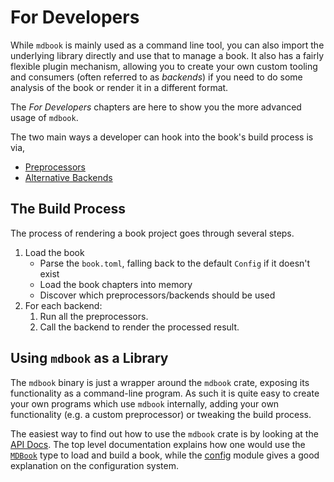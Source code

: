 # For Developers

While `mdbook` is mainly used as a command line tool, you can also import the
underlying library directly and use that to manage a book. It also has a fairly
flexible plugin mechanism, allowing you to create your own custom tooling and
consumers (often referred to as *backends*) if you need to do some analysis of
the book or render it in a different format.

The *For Developers* chapters are here to show you the more advanced usage of
`mdbook`.

The two main ways a developer can hook into the book's build process is via,

- [Preprocessors](preprocessors.md)
- [Alternative Backends](backends.md)


## The Build Process

The process of rendering a book project goes through several steps.

1. Load the book
    - Parse the `book.toml`, falling back to the default `Config` if it doesn't
       exist
    - Load the book chapters into memory
    - Discover which preprocessors/backends should be used
2. For each backend:
   1. Run all the preprocessors.
   2. Call the backend to render the processed result.


## Using `mdbook` as a Library

The `mdbook` binary is just a wrapper around the `mdbook` crate, exposing its
functionality as a command-line program. As such it is quite easy to create your
own programs which use `mdbook` internally, adding your own functionality (e.g.
a custom preprocessor) or tweaking the build process.

The easiest way to find out how to use the `mdbook` crate is by looking at the
[API Docs]. The top level documentation explains how one would use the
[`MDBook`] type to load and build a book, while the [config] module gives a good
explanation on the configuration system.


[`MDBook`]: https://docs.rs/mdbook/*/mdbook/book/struct.MDBook.html
[API Docs]: https://docs.rs/mdbook/*/mdbook/
[config]: https://docs.rs/mdbook/*/mdbook/config/index.html
